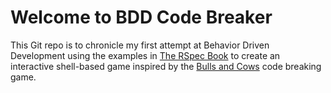 # Welcome to BDD Code Breaker
This Git repo is to chronicle my first attempt at Behavior Driven Development using the examples in [The RSpec Book](https://pragprog.com/book/achbd/the-rspec-book) to create an interactive shell-based game inspired by the [Bulls and Cows](https://en.wikipedia.org/wiki/Bulls_and_Cows) code breaking game.

